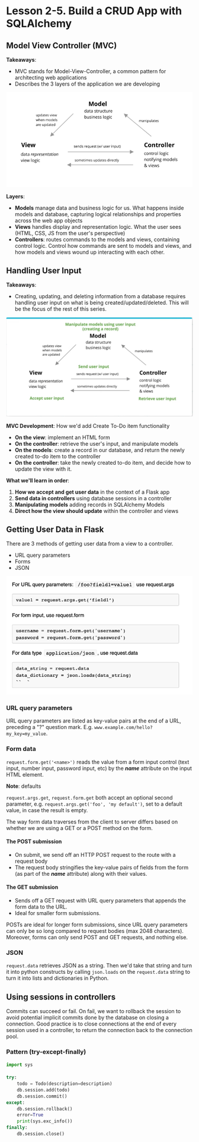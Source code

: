 # Lesson 2-5. Build a CRUD App with SQLAlchemy

## Model View Controller (MVC)

**Takeaways**:

- MVC stands for Model-View-Controller, a common pattern for architecting web applications
- Describes the 3 layers of the application we are developing

![img-01](./imgs/img-2-5-1.png)

**Layers**:

- **Models** manage data and business logic for us. What happens inside models and database, capturing logical relationships and properties across the web app objects
- **Views** handles display and representation logic. What the user sees (HTML, CSS, JS from the user's perspective)
- **Controllers**: routes commands to the models and views, containing control logic. Control how commands are sent to models and views, and how models and views wound up interacting with each other.

## Handling User Input

**Takeaways**:

- Creating, updating, and deleting information from a database requires handling user input on what is being created/updated/deleted. This will be the focus of the rest of this series.

![img-02](./imgs/img-2-5-2.png)

**MVC Development**: How we'd add Create To-Do item functionality

- **On the view**: implement an HTML form
- **On the controller**: retrieve the user's input, and manipulate models
- **On the models**: create a record in our database, and return the newly created to-do item to the controller
- **On the controller**: take the newly created to-do item, and decide how to update the view with it.

**What we'll learn in order**:

1. **How we accept and get user data** in the context of a Flask app
2. **Send data in controllers** using database sessions in a controller
3. **Manipulating models** adding records in SQLAlchemy Models
4. **Direct how the view should update** within the controller and views

## Getting User Data in Flask

There are 3 methods of getting user data from a view to a controller.

- URL query parameters
- Forms
- JSON

![img-03](./imgs/img-2-5-3.png)

### URL query parameters

URL query parameters are listed as key-value pairs at the end of a URL, preceding a "?" question mark. E.g. `www.example.com/hello?my_key=my_value`.

### Form data

`request.form.get('<name>')` reads the value from a form input control (text input, number input, password input, etc) by the ***name*** attribute on the input HTML element.

**Note**: defaults

`request.args.get`, `request.form.get` both accept an optional second parameter, e.g. `request.args.get('foo', 'my default')`, set to a default value, in case the result is empty.

The way form data traverses from the client to server differs based on whether we are using a GET or a POST method on the form.

#### The POST submission

- On submit, we send off an HTTP POST request to the route with a request body
- The request body stringifies the key-value pairs of fields from the form (as part of the ***name*** attribute) along with their values.

#### The GET submission

- Sends off a GET request with URL query parameters that appends the form data to the URL.
- Ideal for smaller form submissions.

POSTs are ideal for longer form submissions, since URL query parameters can only be so long compared to request bodies (max 2048 characters). Moreover, forms can only send POST and GET requests, and nothing else.

### JSON

`request.data` retrieves JSON as a string. Then we'd take that string and turn it into python constructs by calling `json.loads` on the `request.data` string to turn it into lists and dictionaries in Python.

## Using sessions in controllers

Commits can succeed or fail. On fail, we want to rollback the session to avoid potential implicit commits done by the database on closing a connection. Good practice is to close connections at the end of every session used in a controller, to return the connection back to the connection pool.

### Pattern (try-except-finally)

```python
import sys

try:
    todo = Todo(description=description)
    db.session.add(todo)
    db.session.commit()
except:
    db.session.rollback()
    error=True
    print(sys.exc_info())
finally:
    db.session.close()
```
